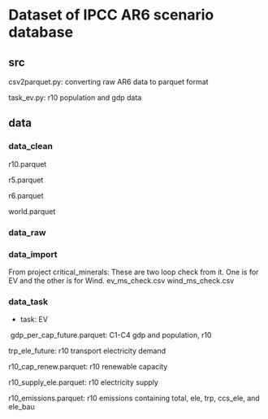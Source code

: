 # Dataset of IPCC AR6 scenario database
## src
csv2parquet.py: converting raw AR6 data to parquet format

task_ev.py: r10 population and gdp data

## data

### data_clean

r10.parquet

r5.parquet

r6.parquet

world.parquet

### data_raw

### data_import
From project critical_minerals:
    These are two loop check from it. One is for EV and the other is for Wind.
    ev_ms_check.csv
    wind_ms_check.csv

### data_task

- task: EV

​	gdp_per_cap_future.parquet: C1-C4 gdp and population, r10

   trp_ele_future: r10 transport electricity demand

   r10_cap_renew.parquet: r10 renewable capacity

   r10_supply_ele.parquet: r10 electricity supply

   r10_emissions.parquet: r10 emissions containing total, ele, trp, ccs_ele, and ele_bau


   